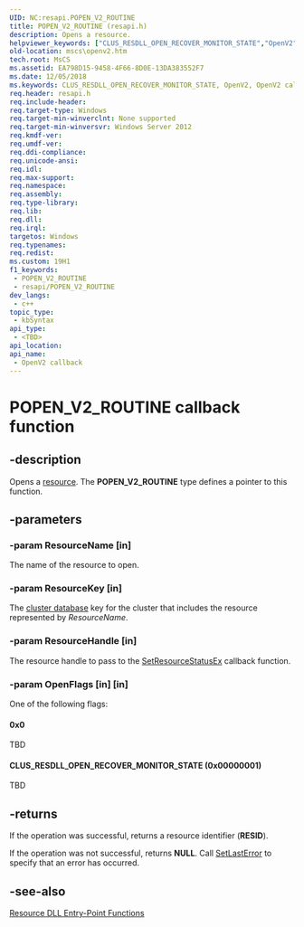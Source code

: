 ```yaml
---
UID: NC:resapi.POPEN_V2_ROUTINE
title: POPEN_V2_ROUTINE (resapi.h)
description: Opens a resource.
helpviewer_keywords: ["CLUS_RESDLL_OPEN_RECOVER_MONITOR_STATE","OpenV2","OpenV2 callback","OpenV2 callback function [Failover Cluster]","POPEN_V2_ROUTINE","POPEN_V2_ROUTINE callback function [Failover Cluster]","mscs.openv2","resapi/OpenV2","resapi/POPEN_V2_ROUTINE"]
old-location: mscs\openv2.htm
tech.root: MsCS
ms.assetid: EA798D15-9458-4F66-8D0E-13DA383552F7
ms.date: 12/05/2018
ms.keywords: CLUS_RESDLL_OPEN_RECOVER_MONITOR_STATE, OpenV2, OpenV2 callback, OpenV2 callback function [Failover Cluster], POPEN_V2_ROUTINE, POPEN_V2_ROUTINE callback function [Failover Cluster], mscs.openv2, resapi/OpenV2, resapi/POPEN_V2_ROUTINE
req.header: resapi.h
req.include-header: 
req.target-type: Windows
req.target-min-winverclnt: None supported
req.target-min-winversvr: Windows Server 2012
req.kmdf-ver: 
req.umdf-ver: 
req.ddi-compliance: 
req.unicode-ansi: 
req.idl: 
req.max-support: 
req.namespace: 
req.assembly: 
req.type-library: 
req.lib: 
req.dll: 
req.irql: 
targetos: Windows
req.typenames: 
req.redist: 
ms.custom: 19H1
f1_keywords:
 - POPEN_V2_ROUTINE
 - resapi/POPEN_V2_ROUTINE
dev_langs:
 - c++
topic_type:
 - kbSyntax
api_type:
 - <TBD>
api_location:
api_name:
 - OpenV2 callback
---
```


# POPEN_V2_ROUTINE callback function


## -description

Opens a 
    <a href="/previous-versions/windows/desktop/mscs/resources">resource</a>. The 
    <b>POPEN_V2_ROUTINE</b> type defines a pointer to this function.

## -parameters

### -param ResourceName [in]

The name of the resource to open.

### -param ResourceKey [in]

The <a href="/previous-versions/windows/desktop/mscs/cluster-database">cluster database</a> key for the 
       cluster that includes the resource represented by 
       <i>ResourceName</i>.

### -param ResourceHandle [in]

The resource handle to pass to the <a href="/previous-versions/windows/desktop/api/resapi/nc-resapi-pset_resource_status_routine_ex">SetResourceStatusEx</a> 
       callback function.

### -param OpenFlags [in] [in]

One of the following flags:



#### 0x0

TBD



#### CLUS_RESDLL_OPEN_RECOVER_MONITOR_STATE (0x00000001)

TBD

## -returns

If the operation was successful, returns a resource 
       identifier (<b>RESID</b>).

If the operation was not successful, returns 
       <b>NULL</b>. Call  <a href="/windows/desktop/api/errhandlingapi/nf-errhandlingapi-setlasterror">SetLastError</a> to 
       specify that an error has occurred.

## -see-also

<a href="/previous-versions/windows/desktop/mscs/resource-dll-entry-point-functions">Resource DLL Entry-Point Functions</a>